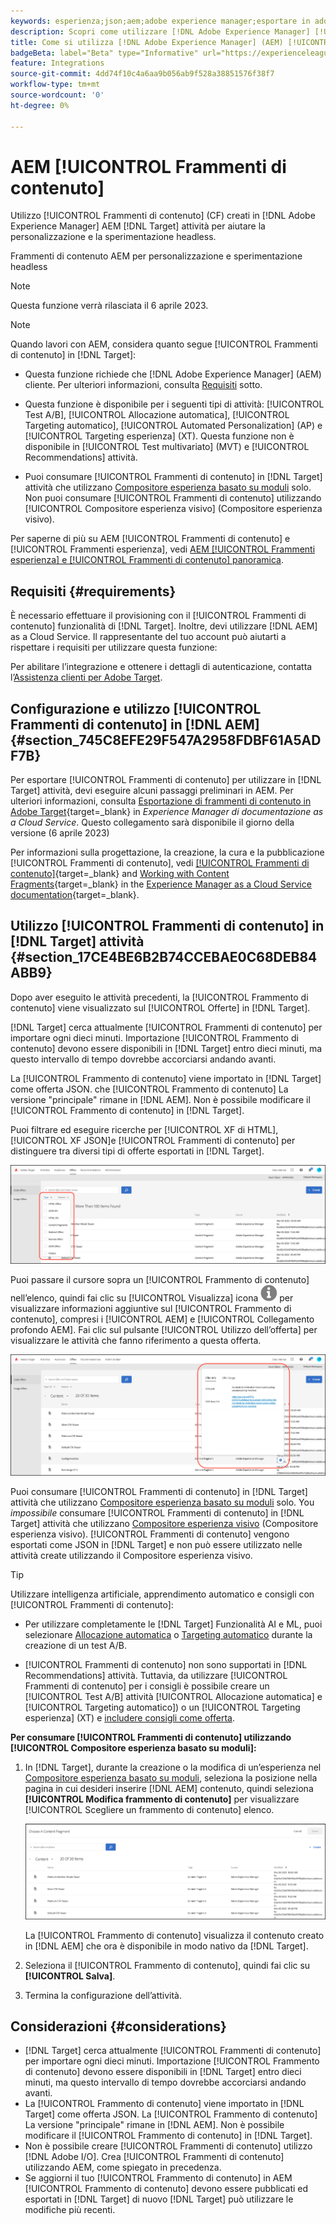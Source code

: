 ```yaml
---
keywords: esperienza;json;aem;adobe experience manager;esportare in adobe target;frammenti di contenuto;frammenti;CF;cf;headless;personalizzazione;sperimentazione
description: Scopri come utilizzare [!DNL Adobe Experience Manager] [!UICONTROL Frammenti di contenuto] in [!DNL Adobe Target] attività.
title: Come si utilizza [!DNL Adobe Experience Manager] (AEM) [!UICONTROL Frammenti di contenuto]?
badgeBeta: label="Beta" type="Informative" url="https://experienceleague.adobe.com/docs/target/using/introduction/intro.html#beta newtab=true" tooltip="What are Target Beta release features?"
feature: Integrations
source-git-commit: 4dd74f10c4a6aa9b056ab9f528a38851576f38f7
workflow-type: tm+mt
source-wordcount: '0'
ht-degree: 0%

---
```


# AEM [!UICONTROL Frammenti di contenuto]

Utilizzo [!UICONTROL Frammenti di contenuto] (CF) creati in [!DNL Adobe Experience Manager] AEM [!DNL Target] attività per aiutare la personalizzazione e la sperimentazione headless.

Frammenti di contenuto AEM per personalizzazione e sperimentazione headless

>[!NOTE]
>
>Questa funzione verrà rilasciata il 6 aprile 2023.

>[!NOTE]
>
>Quando lavori con AEM, considera quanto segue [!UICONTROL Frammenti di contenuto] in [!DNL Target]:
> 
>* Questa funzione richiede che [!DNL Adobe Experience Manager] (AEM) cliente. Per ulteriori informazioni, consulta [Requisiti](#section_AE6F0971E1574B3AA324003599B96E5A) sotto.
>
>* Questa funzione è disponibile per i seguenti tipi di attività: [!UICONTROL Test A/B], [!UICONTROL Allocazione automatica], [!UICONTROL Targeting automatico], [!UICONTROL Automated Personalization] (AP) e [!UICONTROL Targeting esperienza] (XT). Questa funzione non è disponibile in [!UICONTROL Test multivariato] (MVT) e [!UICONTROL Recommendations] attività.
>
>* Puoi consumare [!UICONTROL Frammenti di contenuto] in [!DNL Target] attività che utilizzano [Compositore esperienza basato su moduli](/help/main/c-experiences/form-experience-composer.md) solo. Non puoi consumare [!UICONTROL Frammenti di contenuto] utilizzando [!UICONTROL Compositore esperienza visivo] (Compositore esperienza visivo).


Per saperne di più su AEM [!UICONTROL Frammenti di contenuto] e [!UICONTROL Frammenti esperienza], vedi [AEM [!UICONTROL Frammenti esperienza] e [!UICONTROL Frammenti di contenuto] panoramica](/help/main/c-integrating-target-with-mac/aem/aem-experience-and-content-fragments.md).

## Requisiti {#requirements}

È necessario effettuare il provisioning con il [!UICONTROL Frammenti di contenuto] funzionalità di [!DNL Target]. Inoltre, devi utilizzare [!DNL AEM] as a Cloud Service. Il rappresentante del tuo account può aiutarti a rispettare i requisiti per utilizzare questa funzione:

Per abilitare l’integrazione e ottenere i dettagli di autenticazione, contatta l’[Assistenza clienti per Adobe Target](/help/main/cmp-resources-and-contact-information.md#reference_ACA3391A00EF467B87930A450050077C).

## Configurazione e utilizzo [!UICONTROL Frammenti di contenuto] in [!DNL AEM] {#section_745C8EFE29F547A2958FDBF61A5ADF7B}

Per esportare [!UICONTROL Frammenti di contenuto] per utilizzare in [!DNL Target] attività, devi eseguire alcuni passaggi preliminari in AEM. Per ulteriori informazioni, consulta [Esportazione di frammenti di contenuto in Adobe Target](https://experienceleague.adobe.com/docs/experience-manager-cloud-service/content/sites/integrations/content-fragments-target.html){target=_blank} in *Experience Manager di documentazione as a Cloud Service*. Questo collegamento sarà disponibile il giorno della versione (6 aprile 2023)

Per informazioni sulla progettazione, la creazione, la cura e la pubblicazione [!UICONTROL Frammenti di contenuto], vedi [[!UICONTROL Frammenti di contenuto]](https://experienceleague.adobe.com/docs/experience-manager-cloud-service/content/sites/authoring/fundamentals/content-fragments.html?lang=en){target=_blank} and [Working with Content Fragments](https://experienceleague.adobe.com/docs/experience-manager-cloud-service/content/sites/administering/content-fragments/content-fragments.html){target=_blank} in the [Experience Manager as a Cloud Service documentation](https://experienceleague.adobe.com/docs/experience-manager-cloud-service/content/home.html){target=_blank}.

## Utilizzo [!UICONTROL Frammenti di contenuto] in [!DNL Target] attività {#section_17CE4BE6B2B74CCEBAE0C68DEB84ABB9}

Dopo aver eseguito le attività precedenti, la [!UICONTROL Frammento di contenuto] viene visualizzato sul [!UICONTROL Offerte] in [!DNL Target].

[!DNL Target] cerca attualmente [!UICONTROL Frammenti di contenuto] per importare ogni dieci minuti. Importazione [!UICONTROL Frammento di contenuto] devono essere disponibili in [!DNL Target] entro dieci minuti, ma questo intervallo di tempo dovrebbe accorciarsi andando avanti.

La [!UICONTROL Frammento di contenuto] viene importato in [!DNL Target] come offerta JSON. che [!UICONTROL Frammento di contenuto] La versione &quot;principale&quot; rimane in [!DNL AEM]. Non è possibile modificare il [!UICONTROL Frammento di contenuto] in [!DNL Target].

Puoi filtrare ed eseguire ricerche per [!UICONTROL XF di HTML], [!UICONTROL XF JSON]e [!UICONTROL Frammenti di contenuto] per distinguere tra diversi tipi di offerte esportati in [!DNL Target].

![Filtrare per tipi di frammento di contenuto: HTML o JSON nell’interfaccia utente di Target](/help/main/c-integrating-target-with-mac/aem/assets/fragment-types.png)

Puoi passare il cursore sopra un [!UICONTROL Frammento di contenuto] nell’elenco, quindi fai clic su [!UICONTROL Visualizza] icona ![Icona Info](/help/main/c-integrating-target-with-mac/aem/assets/icon-info.png) per visualizzare informazioni aggiuntive sul [!UICONTROL Frammento di contenuto], compresi i [!UICONTROL AEM] e [!UICONTROL Collegamento profondo AEM]. Fai clic sul pulsante [!UICONTROL Utilizzo dell’offerta] per visualizzare le attività che fanno riferimento a questa offerta.

![Informazioni a comparsa sui frammenti di contenuto](/help/main/c-integrating-target-with-mac/aem/assets/cf-info-popup.png)

Puoi consumare [!UICONTROL Frammenti di contenuto] in [!DNL Target] attività che utilizzano [Compositore esperienza basato su moduli](/help/main/c-experiences/form-experience-composer.md) solo. You *impossibile* consumare [!UICONTROL Frammenti di contenuto] in [!DNL Target] attività che utilizzano [Compositore esperienza visivo](/help/main/c-experiences/c-visual-experience-composer/visual-experience-composer.md) (Compositore esperienza visivo). [!UICONTROL Frammenti di contenuto] vengono esportati come JSON in [!DNL Target] e non può essere utilizzato nelle attività create utilizzando il Compositore esperienza visivo.

>[!TIP]
>
>Utilizzare intelligenza artificiale, apprendimento automatico e consigli con [!UICONTROL Frammenti di contenuto]:
>
>* Per utilizzare completamente le [!DNL Target] Funzionalità AI e ML, puoi selezionare [Allocazione automatica](/help/main/c-activities/automated-traffic-allocation/automated-traffic-allocation.md#concept_A1407678796B4C569E94CBA8A9F7F5D4) o [Targeting automatico](/help/main/c-activities/auto-target/auto-target-to-optimize.md) durante la creazione di un test A/B.
>
>* [!UICONTROL Frammenti di contenuto] non sono supportati in [!DNL Recommendations] attività. Tuttavia, da utilizzare [!UICONTROL Frammenti di contenuto] per i consigli è possibile creare un [!UICONTROL Test A/B] attività [!UICONTROL Allocazione automatica] e [!UICONTROL Targeting automatico]) o un [!UICONTROL Targeting esperienza] (XT) e [includere consigli come offerta](/help/main/c-recommendations/recommendations-as-an-offer.md).


**Per consumare [!UICONTROL Frammenti di contenuto] utilizzando [!UICONTROL Compositore esperienza basato su moduli]:**

1. In [!DNL Target], durante la creazione o la modifica di un’esperienza nel [Compositore esperienza basato su moduli](/help/main/c-experiences/form-experience-composer.md#task_FAC842A6535045B68B4C1AD3E657E56E), seleziona la posizione nella pagina in cui desideri inserire [!DNL AEM] contenuto, quindi seleziona **[!UICONTROL Modifica frammento di contenuto]** per visualizzare [!UICONTROL Scegliere un frammento di contenuto] elenco.

   ![immagine content_fragment_list](/help/main/c-integrating-target-with-mac/aem/assets/choose-content-fragment.png)

   La [!UICONTROL Frammento di contenuto] visualizza il contenuto creato in [!DNL AEM] che ora è disponibile in modo nativo da [!DNL Target].

1. Seleziona il [!UICONTROL Frammento di contenuto], quindi fai clic su **[!UICONTROL Salva]**.
1. Termina la configurazione dell’attività.

## Considerazioni {#considerations}

* [!DNL Target] cerca attualmente [!UICONTROL Frammenti di contenuto] per importare ogni dieci minuti. Importazione [!UICONTROL Frammento di contenuto] devono essere disponibili in [!DNL Target] entro dieci minuti, ma questo intervallo di tempo dovrebbe accorciarsi andando avanti.
* La [!UICONTROL Frammento di contenuto] viene importato in [!DNL Target] come offerta JSON. La [!UICONTROL Frammento di contenuto] La versione &quot;principale&quot; rimane in [!DNL AEM]. Non è possibile modificare il [!UICONTROL Frammento di contenuto] in [!DNL Target].
* Non è possibile creare [!UICONTROL Frammenti di contenuto] utilizzo [!DNL Adobe I/O]. Crea [!UICONTROL Frammenti di contenuto] utilizzando AEM, come spiegato in precedenza.
* Se aggiorni il tuo [!UICONTROL Frammento di contenuto] in AEM [!UICONTROL Frammento di contenuto] devono essere pubblicati ed esportati in [!DNL Target] di nuovo [!DNL Target] può utilizzare le modifiche più recenti.